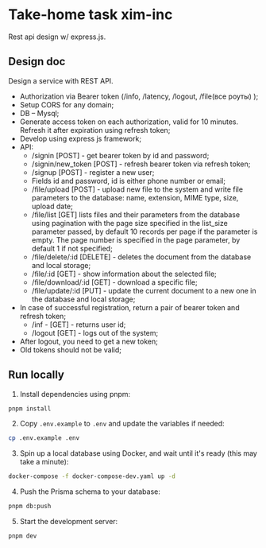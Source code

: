 # Take-home task xim-inc

Rest api design w/ express.js.

## Design doc

Design a service with REST API.
- Authorization via Bearer token (/info, /latency, /logout, /file(все роуты) );
- Setup CORS for any domain;
- DB – Mysql;
- Generate access token on each authorization, valid for 10 minutes. Refresh it after expiration using refresh token;
- Develop using express js framework;
- API:
    - /signin [POST] - get bearer token by id and password;
    - /signin/new_token [POST] - refresh bearer token via refresh token;
    - /signup [POST] - register a new user;
    - Fields id and password, id is either phone number or email;
    - /file/upload [POST] - upload new file to the system and write file parameters to the database: name, extension, MIME type, size, upload date;
    - /file/list [GET] lists files and their parameters from the database using pagination with the page size specified in the list_size parameter passed, by default 10 records per page if the parameter is empty. The page number is specified in the page parameter, by default 1 if not specified;
    - /file/delete/:id [DELETE] - deletes the document from the database and local storage;
    - /file/:id [GET] - show information about the selected file;
    - /file/download/:id [GET] - download a specific file;
    - /file/update/:id [PUT] - update the current document to a new one in the database and local storage;
- In case of successful registration, return a pair of bearer token and refresh token;
    - /inf  - [GET] - returns user id;
    - /logout [GET] - logs out of the system;
- After logout, you need to get a new token;
- Old tokens should not be valid;

## Run locally

1. Install dependencies using pnpm:

```sh
pnpm install
```

2. Copy `.env.example` to `.env` and update the variables if needed:

```sh
cp .env.example .env
```

3. Spin up a local database using Docker, and wait until it's ready (this may take a minute):

```sh
docker-compose -f docker-compose-dev.yaml up -d
```

4. Push the Prisma schema to your database:

```sh
pnpm db:push
```

5. Start the development server:

```sh
pnpm dev
```
